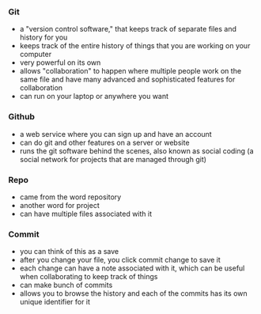
### Git
* a "version control software," that keeps track of separate files and history for you
* keeps track of the entire history of things that you are working on your computer
* very powerful on its own
* allows "collaboration" to happen where multiple people work on the same file and have many advanced and sophisticated features for collaboration
* can run on your laptop or anywhere you want
  
### Github
* a web service where you can sign up and have an account
* can do git and other features on a server or website
* runs the git software behind the scenes, also known as social coding (a social network for projects that are managed through git)

### Repo
* came from the word repository
* another word for project
* can have multiple files associated with it

### Commit
* you can think of this as a save
* after you change your file, you click commit change to save it
* each change can have a note associated with it, which can be useful when collaborating to keep track of things
* can make bunch of commits
* allows you to browse the history and each of the commits has its own unique identifier for it
